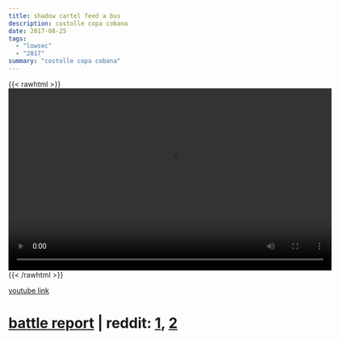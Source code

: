 ```yaml
---
title: shadow cartel feed a bus
description: costolle copa cobana
date: 2017-08-25
tags:
  - "lowsec"
  - "2017"
summary: "costolle copa cobana"
---
```


{{< rawhtml >}}<video width="640" height="360" controls>
<source src="https://crowdfile.net/snuffed/sc-bus.mp4" type="video/mp4">
Your browser does not support the video tag.</video>{{< /rawhtml >}}

[youtube link](https://www.youtube.com/watch?v=l7XDlvA-laA)

# [battle report](https://zkillboard.com/kill/64279206/) | reddit: [1](https://www.reddit.com/r/Eve/comments/6w0nyl/shadow_cartel_erebus_down_to_snuff/), [2](https://www.reddit.com/r/Eve/comments/6w1t4l/copacostolle_sc_titan_dies_to_snuffed_out/)
